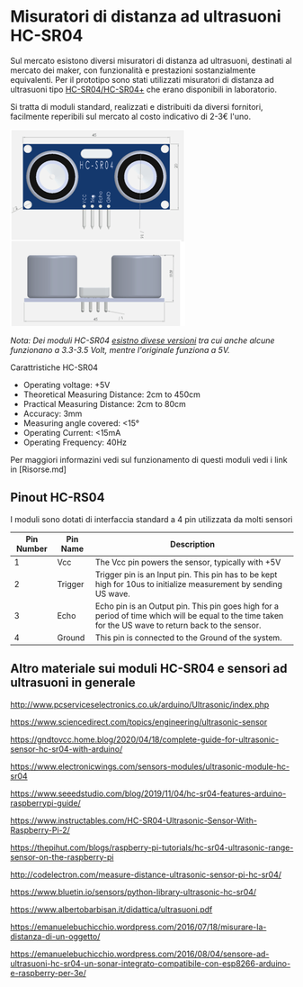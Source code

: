 # Misuratori di distanza ad ultrasuoni HC-SR04

Sul mercato esistono diversi misuratori di distanza ad ultrasuoni, destinati al mercato dei maker, con funzionalità e prestazioni sostanzialmente equivalenti. Per il prototipo sono stati utilizzati misuratori di distanza ad ultrasuoni tipo [HC-SR04/HC-SR04+](https://www.alldatasheet.com/datasheet-pdf/pdf/1132203/ETC2/HC-SR04.html) che erano disponibili in laboratorio.

Si tratta di moduli standard, realizzati e distribuiti da diversi fornitori, facilmente reperibili sul mercato al costo indicativo di 2-3€ l'uno.

![SR-HC04](../media/Ultrasonic-sensor-2D-model.png)

_Nota: Dei moduli HC-SR04 [esistno divese versioni](https://emanuelebuchicchio.wordpress.com/2016/08/04/sensore-ad-ultrasuoni-hc-sr04-un-sonar-integrato-compatibile-con-esp8266-arduino-e-raspberry-per-3e/) tra cui anche alcune funzionano a 3.3-3.5 Volt, mentre l'originale funziona a 5V._

Carattristiche HC-SR04

- Operating voltage: +5V
- Theoretical Measuring Distance: 2cm to 450cm
- Practical Measuring Distance: 2cm to 80cm
- Accuracy: 3mm
- Measuring angle covered: <15°
- Operating Current: <15mA
- Operating Frequency: 40Hz

Per maggiori informazini vedi sul funzionamento di questi moduli vedi i link in [Risorse.md]

## Pinout HC-RS04

I moduli sono dotati di interfaccia standard a 4 pin utilizzata da molti sensori



| **Pin Number** | **Pin Name** | **Description**                                              |
| -------------- | ------------ | ------------------------------------------------------------ |
| 1              | Vcc          | The Vcc pin powers the sensor, typically with +5V            |
| 2              | Trigger      | Trigger pin is an Input pin. This pin has to be kept high for 10us to initialize measurement by sending US wave. |
| 3              | Echo         | Echo pin is an Output pin. This pin goes high for a period of time which will be equal to the time taken for the US wave to return back to the sensor. |
| 4              | Ground       | This pin is connected to the Ground of the system.           |


## Altro materiale sui moduli HC-SR04 e sensori ad ultrasuoni in generale

http://www.pcserviceselectronics.co.uk/arduino/Ultrasonic/index.php

https://www.sciencedirect.com/topics/engineering/ultrasonic-sensor

https://gndtovcc.home.blog/2020/04/18/complete-guide-for-ultrasonic-sensor-hc-sr04-with-arduino/

https://www.electronicwings.com/sensors-modules/ultrasonic-module-hc-sr04

https://www.seeedstudio.com/blog/2019/11/04/hc-sr04-features-arduino-raspberrypi-guide/ 

https://www.instructables.com/HC-SR04-Ultrasonic-Sensor-With-Raspberry-Pi-2/ 

https://thepihut.com/blogs/raspberry-pi-tutorials/hc-sr04-ultrasonic-range-sensor-on-the-raspberry-pi 

http://codelectron.com/measure-distance-ultrasonic-sensor-pi-hc-sr04/ 

https://www.bluetin.io/sensors/python-library-ultrasonic-hc-sr04/ 

https://www.albertobarbisan.it/didattica/ultrasuoni.pdf

https://emanuelebuchicchio.wordpress.com/2016/07/18/misurare-la-distanza-di-un-oggetto/ 

https://emanuelebuchicchio.wordpress.com/2016/08/04/sensore-ad-ultrasuoni-hc-sr04-un-sonar-integrato-compatibile-con-esp8266-arduino-e-raspberry-per-3e/